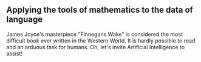 ## Applying the tools of mathematics to the data of language
James Joyce's masterpiece "Finnegans Wake" is considered the most difficult book ever written in the Western World. It is hardly possible to read and an arduous task for humans. Oh, let's invite Artificial Intelligence to assist!
